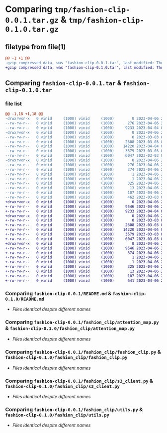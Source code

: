 # Comparing `tmp/fashion-clip-0.0.1.tar.gz` & `tmp/fashion-clip-0.1.0.tar.gz`

## filetype from file(1)

```diff
@@ -1 +1 @@
-gzip compressed data, was "fashion-clip-0.0.1.tar", last modified: Thu Apr  6 20:01:33 2023, max compression
+gzip compressed data, was "fashion-clip-0.1.0.tar", last modified: Thu Apr  6 20:13:59 2023, max compression
```

## Comparing `fashion-clip-0.0.1.tar` & `fashion-clip-0.1.0.tar`

### file list

```diff
@@ -1,18 +1,18 @@
-drwxrwxr-x   0 vinid     (1000) vinid     (1000)        0 2023-04-06 20:01:33.647521 fashion-clip-0.0.1/
--rw-rw-r--   0 vinid     (1000) vinid     (1000)      276 2023-04-06 20:01:33.647521 fashion-clip-0.0.1/PKG-INFO
--rw-rw-r--   0 vinid     (1000) vinid     (1000)     9233 2023-04-04 01:09:03.000000 fashion-clip-0.0.1/README.md
-drwxrwxr-x   0 vinid     (1000) vinid     (1000)        0 2023-04-06 20:01:33.647521 fashion-clip-0.0.1/fashion_clip/
--rw-rw-r--   0 vinid     (1000) vinid     (1000)        0 2023-03-03 05:22:25.000000 fashion-clip-0.0.1/fashion_clip/__init__.py
--rw-rw-r--   0 vinid     (1000) vinid     (1000)     2608 2023-03-03 05:22:25.000000 fashion-clip-0.0.1/fashion_clip/attention_map.py
--rw-rw-r--   0 vinid     (1000) vinid     (1000)    14220 2023-04-04 01:12:21.000000 fashion-clip-0.0.1/fashion_clip/fashion_clip.py
--rw-rw-r--   0 vinid     (1000) vinid     (1000)     3579 2023-03-03 05:22:25.000000 fashion-clip-0.0.1/fashion_clip/s3_client.py
--rw-rw-r--   0 vinid     (1000) vinid     (1000)     6047 2023-03-03 05:22:25.000000 fashion-clip-0.0.1/fashion_clip/utils.py
-drwxrwxr-x   0 vinid     (1000) vinid     (1000)        0 2023-04-06 20:01:33.647521 fashion-clip-0.0.1/fashion_clip.egg-info/
--rw-rw-r--   0 vinid     (1000) vinid     (1000)      276 2023-04-06 20:01:33.000000 fashion-clip-0.0.1/fashion_clip.egg-info/PKG-INFO
--rw-rw-r--   0 vinid     (1000) vinid     (1000)      374 2023-04-06 20:01:33.000000 fashion-clip-0.0.1/fashion_clip.egg-info/SOURCES.txt
--rw-rw-r--   0 vinid     (1000) vinid     (1000)        1 2023-04-06 20:01:33.000000 fashion-clip-0.0.1/fashion_clip.egg-info/dependency_links.txt
--rw-rw-r--   0 vinid     (1000) vinid     (1000)        1 2023-04-06 20:01:33.000000 fashion-clip-0.0.1/fashion_clip.egg-info/not-zip-safe
--rw-rw-r--   0 vinid     (1000) vinid     (1000)      325 2023-04-06 20:01:33.000000 fashion-clip-0.0.1/fashion_clip.egg-info/requires.txt
--rw-rw-r--   0 vinid     (1000) vinid     (1000)       13 2023-04-06 20:01:33.000000 fashion-clip-0.0.1/fashion_clip.egg-info/top_level.txt
--rw-rw-r--   0 vinid     (1000) vinid     (1000)      107 2023-04-06 20:01:33.647521 fashion-clip-0.0.1/setup.cfg
--rw-rw-r--   0 vinid     (1000) vinid     (1000)      462 2023-03-03 05:22:25.000000 fashion-clip-0.0.1/setup.py
+drwxrwxr-x   0 vinid     (1000) vinid     (1000)        0 2023-04-06 20:13:59.377570 fashion-clip-0.1.0/
+-rw-rw-r--   0 vinid     (1000) vinid     (1000)     9546 2023-04-06 20:13:59.377570 fashion-clip-0.1.0/PKG-INFO
+-rw-rw-r--   0 vinid     (1000) vinid     (1000)     9233 2023-04-04 01:09:03.000000 fashion-clip-0.1.0/README.md
+drwxrwxr-x   0 vinid     (1000) vinid     (1000)        0 2023-04-06 20:13:59.377570 fashion-clip-0.1.0/fashion_clip/
+-rw-rw-r--   0 vinid     (1000) vinid     (1000)        0 2023-03-03 05:22:25.000000 fashion-clip-0.1.0/fashion_clip/__init__.py
+-rw-rw-r--   0 vinid     (1000) vinid     (1000)     2608 2023-03-03 05:22:25.000000 fashion-clip-0.1.0/fashion_clip/attention_map.py
+-rw-rw-r--   0 vinid     (1000) vinid     (1000)    14220 2023-04-04 01:12:21.000000 fashion-clip-0.1.0/fashion_clip/fashion_clip.py
+-rw-rw-r--   0 vinid     (1000) vinid     (1000)     3579 2023-03-03 05:22:25.000000 fashion-clip-0.1.0/fashion_clip/s3_client.py
+-rw-rw-r--   0 vinid     (1000) vinid     (1000)     6047 2023-03-03 05:22:25.000000 fashion-clip-0.1.0/fashion_clip/utils.py
+drwxrwxr-x   0 vinid     (1000) vinid     (1000)        0 2023-04-06 20:13:59.377570 fashion-clip-0.1.0/fashion_clip.egg-info/
+-rw-rw-r--   0 vinid     (1000) vinid     (1000)     9546 2023-04-06 20:13:59.000000 fashion-clip-0.1.0/fashion_clip.egg-info/PKG-INFO
+-rw-rw-r--   0 vinid     (1000) vinid     (1000)      374 2023-04-06 20:13:59.000000 fashion-clip-0.1.0/fashion_clip.egg-info/SOURCES.txt
+-rw-rw-r--   0 vinid     (1000) vinid     (1000)        1 2023-04-06 20:13:59.000000 fashion-clip-0.1.0/fashion_clip.egg-info/dependency_links.txt
+-rw-rw-r--   0 vinid     (1000) vinid     (1000)        1 2023-04-06 20:01:33.000000 fashion-clip-0.1.0/fashion_clip.egg-info/not-zip-safe
+-rw-rw-r--   0 vinid     (1000) vinid     (1000)      325 2023-04-06 20:13:59.000000 fashion-clip-0.1.0/fashion_clip.egg-info/requires.txt
+-rw-rw-r--   0 vinid     (1000) vinid     (1000)       13 2023-04-06 20:13:59.000000 fashion-clip-0.1.0/fashion_clip.egg-info/top_level.txt
+-rw-rw-r--   0 vinid     (1000) vinid     (1000)      107 2023-04-06 20:13:59.377570 fashion-clip-0.1.0/setup.cfg
+-rw-rw-r--   0 vinid     (1000) vinid     (1000)      641 2023-04-06 20:13:53.000000 fashion-clip-0.1.0/setup.py
```

### Comparing `fashion-clip-0.0.1/README.md` & `fashion-clip-0.1.0/README.md`

 * *Files identical despite different names*

### Comparing `fashion-clip-0.0.1/fashion_clip/attention_map.py` & `fashion-clip-0.1.0/fashion_clip/attention_map.py`

 * *Files identical despite different names*

### Comparing `fashion-clip-0.0.1/fashion_clip/fashion_clip.py` & `fashion-clip-0.1.0/fashion_clip/fashion_clip.py`

 * *Files identical despite different names*

### Comparing `fashion-clip-0.0.1/fashion_clip/s3_client.py` & `fashion-clip-0.1.0/fashion_clip/s3_client.py`

 * *Files identical despite different names*

### Comparing `fashion-clip-0.0.1/fashion_clip/utils.py` & `fashion-clip-0.1.0/fashion_clip/utils.py`

 * *Files identical despite different names*

